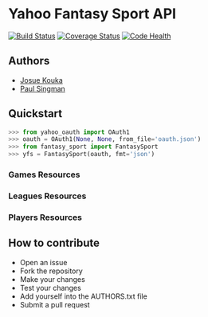 # Yahoo Fantasy Sport API

[![Build Status](https://travis-ci.org/josuebrunel/yahoo-fantasy-sport.svg?branch=master)](https://travis-ci.org/josuebrunel/yahoo-fantasy-sport) 
[![Coverage Status](https://coveralls.io/repos/josuebrunel/yahoo-fantasy-sport/badge.svg?branch=master)](https://coveralls.io/r/josuebrunel/yahoo-fantasy-sport?branch=master)
[![Code Health](https://landscape.io/github/josuebrunel/yahoo-fantasy-sport/master/landscape.svg?style=flat)](https://landscape.io/github/josuebrunel/yahoo-fantasy-sport/master)

## Authors

* [Josue Kouka](https://github.com/josuebrunel)
* [Paul Singman](https://github.com/unpairestgood)

## Quickstart

```python
>>> from yahoo_oauth import OAuth1
>>> oauth = OAuth1(None, None, from_file='oauth.json')
>>> from fantasy_sport import FantasySport
>>> yfs = FantasySport(oauth, fmt='json')
```

### Games Resources

### Leagues Resources

### Players Resources

## How to contribute

- Open an issue
- Fork the repository
- Make your changes
- Test your changes 
- Add yourself into the AUTHORS.txt file
- Submit a pull request
